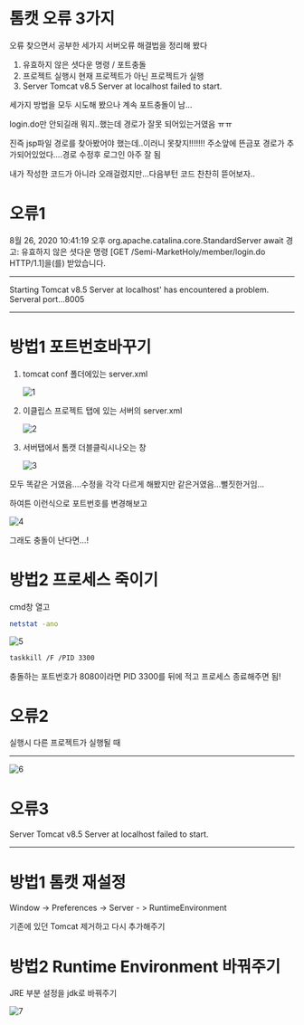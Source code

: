# 톰캣 오류 3가지



오류 찾으면서 공부한 세가지 서버오류 해결법을 정리해 봤다

1. 유효하지 않은 셧다운 명령 / 포트충돌
2. 프로젝트 실행시 현재 프로젝트가 아닌 프로젝트가 실행
3. Server Tomcat v8.5 Server at localhost failed to start. 

세가지 방법을 모두 시도해 봤으나 계속 포트충돌이 남...

login.do만 안되길래 뭐지..했는데 경로가 잘못 되어있는거였음 ㅠㅠ

진즉 jsp파일 경로를 찾아봤어야 했는데..이러니 못찾지!!!!!!! 주소앞에 뜬금포 경로가 추가되어있었다....경로 수정후 로그인 아주 잘 됨

내가 작성한 코드가 아니라 오래걸렸지만...다음부턴 코드 찬찬히 뜯어보자..

# 오류1

8월 26, 2020 10:41:19 오후 org.apache.catalina.core.StandardServer await
경고: 유효하지 않은 셧다운 명령 [GET /Semi-MarketHoly/member/login.do HTTP/1.1]을(를) 받았습니다.
***
Starting Tomcat v8.5 Server at localhost' has encountered a problem. Serveral port...8005
***
# 방법1 포트번호바꾸기

1. tomcat conf 폴더에있는 server.xml 

   ![1](https://user-images.githubusercontent.com/65140754/91454278-bae01f00-e8bb-11ea-8a35-f6bf91882431.png)
   
2. 이클립스 프로젝트 탭에 있는 서버의 server.xml

    ![2](https://user-images.githubusercontent.com/65140754/91454277-ba478880-e8bb-11ea-9bf3-5fce1614bc9c.png)
    
3. 서버탭에서 톰캣 더블클릭시나오는 창 

   ![3](https://user-images.githubusercontent.com/65140754/91454261-b74c9800-e8bb-11ea-8a3b-d6322fe4325a.png)
   
모두 똑같은 거였음....수정을 각각 다르게 해봤지만 같은거였음...뻘짓한거임...

하여튼 이런식으로 포트번호를 변경해보고

![4](https://user-images.githubusercontent.com/65140754/91454262-b7e52e80-e8bb-11ea-9868-347bb446d28d.png)


그래도 충돌이 난다면...!

# 방법2 프로세스 죽이기

cmd창 열고

```bash
netstat -ano
```

![5](https://user-images.githubusercontent.com/65140754/91454279-bae01f00-e8bb-11ea-87fd-56cd13e19505.png)

```bash
taskkill /F /PID 3300
```

충돌하는 포트번호가 8080이라면 PID 3300를 뒤에 적고 프로세스 종료해주면 됨!

# 오류2

실행시 다른 프로젝트가 실행될 때
***
![6](https://user-images.githubusercontent.com/65140754/91454263-b87dc500-e8bb-11ea-9902-9ffb690cedf5.png)

# 오류3

Server Tomcat v8.5 Server at localhost failed to start. 
***
# 방법1 톰캣 재설정

Window -> Preferences -> Server - > RuntimeEnvironment

기존에 있던 Tomcat 제거하고 다시 추가해주기

# 방법2 Runtime Environment 바꿔주기

JRE 부분 설정을 jdk로 바꿔주기

![7](https://user-images.githubusercontent.com/65140754/91454268-b9165b80-e8bb-11ea-8b02-9116ca2b1ba9.png)
